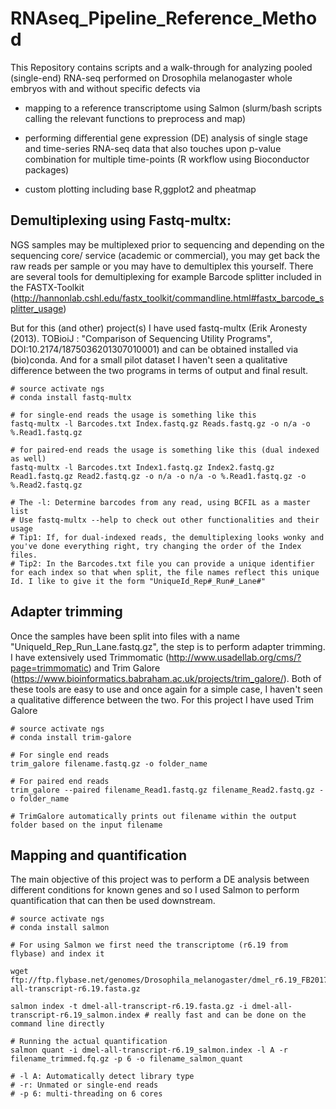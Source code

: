 RNAseq_Pipeline_Reference_Method
================================
This Repository contains scripts and a walk-through for analyzing pooled (single-end) RNA-seq performed on Drosophila melanogaster whole embryos with and without specific defects via 
- mapping to a reference transcriptome using Salmon (slurm/bash scripts calling the relevant functions to preprocess and map)

- performing differential gene expression (DE) analysis of single stage and time-series RNA-seq data that also touches upon p-value combination for multiple time-points (R workflow using Bioconductor packages)

- custom plotting including base R,ggplot2 and pheatmap

## Demultiplexing using Fastq-multx:
NGS samples may be multiplexed prior to sequencing and depending on the sequencing core/ service (academic or commercial), you may get back the raw reads per sample or you may have to demultiplex this yourself. There are several tools for demultiplexing for example Barcode splitter included in the FASTX-Toolkit (http://hannonlab.cshl.edu/fastx_toolkit/commandline.html#fastx_barcode_splitter_usage)

But for this (and other) project(s) I have used fastq-multx (Erik Aronesty (2013). TOBioiJ : "Comparison of Sequencing Utility Programs", DOI:10.2174/1875036201307010001) and can be obtained installed via (bio)conda. And for a small pilot dataset I haven't seen a qualitative difference between the two programs in terms of output and final result.

```
# source activate ngs
# conda install fastq-multx

# for single-end reads the usage is something like this
fastq-multx -l Barcodes.txt Index.fastq.gz Reads.fastq.gz -o n/a -o %.Read1.fastq.gz 

# for paired-end reads the usage is something like this (dual indexed as well)
fastq-multx -l Barcodes.txt Index1.fastq.gz Index2.fastq.gz Read1.fastq.gz Read2.fastq.gz -o n/a -o n/a -o %.Read1.fastq.gz -o %.Read2.fastq.gz

# The -l: Determine barcodes from any read, using BCFIL as a master list
# Use fastq-multx --help to check out other functionalities and their usage
# Tip1: If, for dual-indexed reads, the demultiplexing looks wonky and you've done everything right, try changing the order of the Index files. 
# Tip2: In the Barcodes.txt file you can provide a unique identifier for each index so that when split, the file names reflect this unique Id. I like to give it the form "UniqueId_Rep#_Run#_Lane#"

```
## Adapter trimming
Once the samples have been split into files with a name "UniqueId_Rep_Run_Lane.fastq.gz", the step is to perform adapter trimming. I have extensively used Trimmomatic (http://www.usadellab.org/cms/?page=trimmomatic) and Trim Galore (https://www.bioinformatics.babraham.ac.uk/projects/trim_galore/). Both of these tools are easy to use and once again for a simple case, I haven't seen a qualitative difference between the two. For this project I have used Trim Galore

```
# source activate ngs
# conda install trim-galore

# For single end reads
trim_galore filename.fastq.gz -o folder_name

# For paired end reads
trim_galore --paired filename_Read1.fastq.gz filename_Read2.fastq.gz -o folder_name

# TrimGalore automatically prints out filename within the output folder based on the input filename

```
## Mapping and quantification
The main objective of this project was to perform a DE analysis between different conditions for known genes and so I used Salmon to perform quantification that can then be used downstream.

```
# source activate ngs
# conda install salmon

# For using Salmon we first need the transcriptome (r6.19 from flybase) and index it

wget ftp://ftp.flybase.net/genomes/Drosophila_melanogaster/dmel_r6.19_FB2017_06/fasta/dmel-all-transcript-r6.19.fasta.gz

salmon index -t dmel-all-transcript-r6.19.fasta.gz -i dmel-all-transcript-r6.19_salmon.index # really fast and can be done on the command line directly

# Running the actual quantification 
salmon quant -i dmel-all-transcript-r6.19_salmon.index -l A -r filename_trimmed.fq.gz -p 6 -o filename_salmon_quant

# -l A: Automatically detect library type 
# -r: Unmated or single-end reads
# -p 6: multi-threading on 6 cores

```
